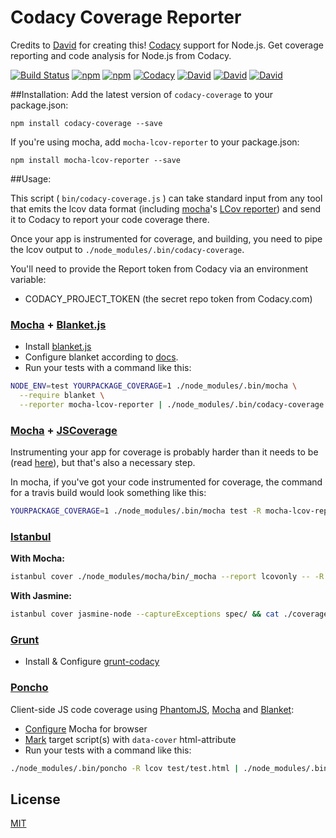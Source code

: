 # Codacy Coverage Reporter
Credits to [David](https://github.com/DavidTPate) for creating this!
[Codacy](https://codacy.com/) support for Node.js. Get coverage reporting and code analysis for Node.js from Codacy.


[![Build Status](https://circleci.com/gh/codacy/node-codacy-coverage.png?style=shield&circle-token=:circle-token)](https://circleci.com/gh/codacy/node-codacy-coverage)
[![npm](https://img.shields.io/npm/v/codacy-coverage.svg)](https://www.npmjs.com/package/codacy-coverage)
[![npm](https://img.shields.io/npm/dm/codacy-coverage.svg)](https://www.npmjs.com/package/codacy-coverage)
[![Codacy](https://www.codacy.com/project/badge/3c7f5de6ce734762981d3e689de7b941)](https://www.codacy.com/public/codacy/node-codacy-coverage)
[![David](https://img.shields.io/david/codacy/node-codacy-coverage.svg)](https://david-dm.org/codacy/node-codacy-coverage)
[![David](https://img.shields.io/david/dev/codacy/node-codacy-coverage.svg)](https://david-dm.org/codacy/node-codacy-coverage)
[![David](https://img.shields.io/david/peer/codacy/node-codacy-coverage.svg)](https://david-dm.org/codacy/node-codacy-coverage)

##Installation:
Add the latest version of `codacy-coverage` to your package.json:
```
npm install codacy-coverage --save
```

If you're using mocha, add `mocha-lcov-reporter` to your package.json:
```
npm install mocha-lcov-reporter --save
```

##Usage:

This script ( `bin/codacy-coverage.js` ) can take standard input from any tool that emits the lcov data format (including [mocha](http://mochajs.org)'s [LCov reporter](https://npmjs.org/package/mocha-lcov-reporter)) and send it to Codacy to report your code coverage there.

Once your app is instrumented for coverage, and building, you need to pipe the lcov output to `./node_modules/.bin/codacy-coverage`.

You'll need to provide the Report token from Codacy via an environment variable:
* CODACY_PROJECT_TOKEN (the secret repo token from Codacy.com)

### [Mocha](http://mochjajs.org) + [Blanket.js](https://github.com/alex-seville/blanket)
- Install [blanket.js](http://blanketjs.org/)
- Configure blanket according to [docs](https://github.com/alex-seville/blanket/blob/master/docs/getting_started_node.md).
- Run your tests with a command like this:

```sh
NODE_ENV=test YOURPACKAGE_COVERAGE=1 ./node_modules/.bin/mocha \
  --require blanket \
  --reporter mocha-lcov-reporter | ./node_modules/.bin/codacy-coverage
```
### [Mocha](http://mochajs.org) + [JSCoverage](https://github.com/fishbar/jscoverage)

Instrumenting your app for coverage is probably harder than it needs to be (read [here](http://www.seejohncode.com/2012/03/13/setting-up-mocha-jscoverage/)), but that's also a necessary step.

In mocha, if you've got your code instrumented for coverage, the command for a travis build would look something like this:
```sh
YOURPACKAGE_COVERAGE=1 ./node_modules/.bin/mocha test -R mocha-lcov-reporter | ./node_modules/.bin/codacy-coverage
```
### [Istanbul](https://github.com/gotwarlost/istanbul)

**With Mocha:**

```sh
istanbul cover ./node_modules/mocha/bin/_mocha --report lcovonly -- -R spec && cat ./coverage/lcov.info | ./node_modules/.bin/codacy-coverage && rm -rf ./coverage
```

**With Jasmine:**

```sh
istanbul cover jasmine-node --captureExceptions spec/ && cat ./coverage/lcov.info | ./node_modules/.bin/codacy-coverage && rm -rf ./coverage
```

### [Grunt](http://gruntjs.com/)
- Install & Configure [grunt-codacy](https://www.npmjs.com/package/grunt-codacy)

### [Poncho](https://github.com/deepsweet/poncho)
Client-side JS code coverage using [PhantomJS](https://github.com/ariya/phantomjs), [Mocha](http://mochajs.org) and [Blanket](https://github.com/alex-seville/blanket):
- [Configure](http://mochajs.org#browser-support) Mocha for browser
- [Mark](https://github.com/deepsweet/poncho#usage) target script(s) with `data-cover` html-attribute
- Run your tests with a command like this:

```sh
./node_modules/.bin/poncho -R lcov test/test.html | ./node_modules/.bin/codacy-coverage
```

## License
[MIT](LICENSE)
